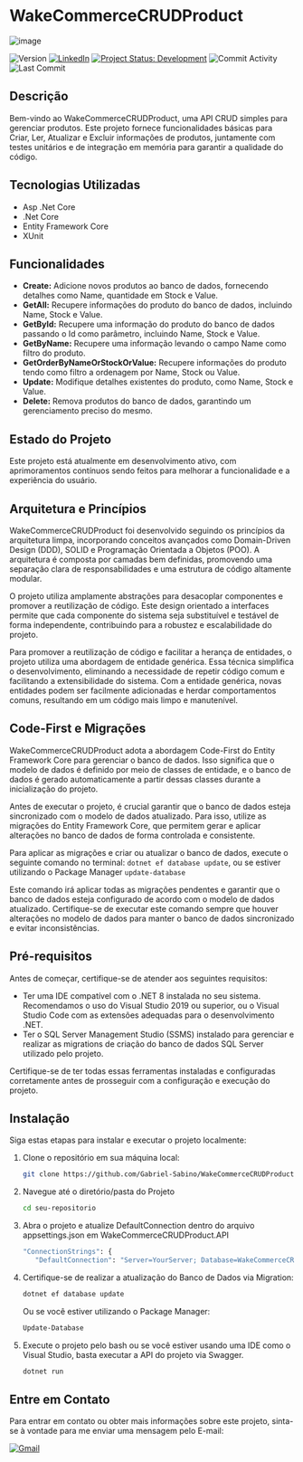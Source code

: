 # WakeCommerceCRUDProduct
![image](https://github.com/Gabriel-Sabino/WakeCommerceCRUDProduct/assets/71478369/a04b19fc-7720-45bd-937c-3c8ec00c0de0)

![Version](https://img.shields.io/badge/Version%201.0-8A2BE2)
[![LinkedIn](https://img.shields.io/badge/Linkedin-blue)](https://www.linkedin.com/in/gabriel-sabino1/)
[![Project Status: Development](https://img.shields.io/badge/Project%20Status-Development-orange)](https://github.com/Gabriel-Sabino/WakeCommerceCRUDProduct)
![Commit Activity](https://img.shields.io/github/commit-activity/t/Gabriel-Sabino/WakeCommerceCRUDProduct?color=darkgreen)
![Last Commit](https://img.shields.io/github/last-commit/Gabriel-Sabino/WakeCommerceCRUDProduct?color=yellow)

## Descrição

Bem-vindo ao WakeCommerceCRUDProduct, uma API CRUD simples para gerenciar produtos. Este projeto fornece funcionalidades básicas para Criar, Ler, Atualizar e Excluir informações de produtos, juntamente com testes unitários e de integração em memória para garantir a qualidade do código.


## Tecnologias Utilizadas

- Asp .Net Core
- .Net Core
- Entity Framework Core
- XUnit

## Funcionalidades

- **Create:** Adicione novos produtos ao banco de dados, fornecendo detalhes como Name, quantidade em Stock e Value.
- **GetAll:** Recupere informações do produto do banco de dados, incluindo Name, Stock e Value.
- **GetById:** Recupere uma informação do produto do banco de dados passando o Id como parâmetro, incluindo Name, Stock e Value.
- **GetByName:** Recupere uma informação levando o campo Name como filtro do produto.
- **GetOrderByNameOrStockOrValue:** Recupere informações do produto tendo como filtro a ordenagem por Name, Stock ou Value.
- **Update:** Modifique detalhes existentes do produto, como Name, Stock e Value.
- **Delete:** Remova produtos do banco de dados, garantindo um gerenciamento preciso do mesmo.

## Estado do Projeto

Este projeto está atualmente em desenvolvimento ativo, com aprimoramentos contínuos sendo feitos para melhorar a funcionalidade e a experiência do usuário.

## Arquitetura e Princípios

WakeCommerceCRUDProduct foi desenvolvido seguindo os princípios da arquitetura limpa, incorporando conceitos avançados como Domain-Driven Design (DDD), SOLID e Programação Orientada a Objetos (POO). A arquitetura é composta por camadas bem definidas, promovendo uma separação clara de responsabilidades e uma estrutura de código altamente modular.

O projeto utiliza amplamente abstrações para desacoplar componentes e promover a reutilização de código. Este design orientado a interfaces permite que cada componente do sistema seja substituível e testável de forma independente, contribuindo para a robustez e escalabilidade do projeto.

Para promover a reutilização de código e facilitar a herança de entidades, o projeto utiliza uma abordagem de entidade genérica. Essa técnica simplifica o desenvolvimento, eliminando a necessidade de repetir código comum e facilitando a extensibilidade do sistema. Com a entidade genérica, novas entidades podem ser facilmente adicionadas e herdar comportamentos comuns, resultando em um código mais limpo e manutenível.

## Code-First e Migrações

WakeCommerceCRUDProduct adota a abordagem Code-First do Entity Framework Core para gerenciar o banco de dados. Isso significa que o modelo de dados é definido por meio de classes de entidade, e o banco de dados é gerado automaticamente a partir dessas classes durante a inicialização do projeto.

Antes de executar o projeto, é crucial garantir que o banco de dados esteja sincronizado com o modelo de dados atualizado. Para isso, utilize as migrações do Entity Framework Core, que permitem gerar e aplicar alterações no banco de dados de forma controlada e consistente.

Para aplicar as migrações e criar ou atualizar o banco de dados, execute o seguinte comando no terminal: `dotnet ef database update`, ou se estiver utilizando o Package Manager `update-database`

Este comando irá aplicar todas as migrações pendentes e garantir que o banco de dados esteja configurado de acordo com o modelo de dados atualizado. Certifique-se de executar este comando sempre que houver alterações no modelo de dados para manter o banco de dados sincronizado e evitar inconsistências.

## Pré-requisitos

Antes de começar, certifique-se de atender aos seguintes requisitos:

- Ter uma IDE compatível com o .NET 8 instalada no seu sistema. Recomendamos o uso do Visual Studio 2019 ou superior, ou o Visual Studio Code com as extensões adequadas para o desenvolvimento .NET.
- Ter o SQL Server Management Studio (SSMS) instalado para gerenciar e realizar as migrations de criação do banco de dados SQL Server utilizado pelo projeto.

Certifique-se de ter todas essas ferramentas instaladas e configuradas corretamente antes de prosseguir com a configuração e execução do projeto.


## Instalação

Siga estas etapas para instalar e executar o projeto localmente:

1. Clone o repositório em sua máquina local:
   ```bash
   git clone https://github.com/Gabriel-Sabino/WakeCommerceCRUDProduct.git
   ```
   
2. Navegue até o diretório/pasta do Projeto 
   ```bash
   cd seu-repositorio

3. Abra o projeto e atualize DefaultConnection dentro do arquivo appsettings.json em WakeCommerceCRUDProduct.API
   ```bash
   "ConnectionStrings": {
      "DefaultConnection": "Server=YourServer; Database=WakeCommerceCRUDProductDB; Integrated Security=True; trustServerCertificate=true;"},
   
   ```
4. Certifique-se de realizar a atualização do Banco de Dados via Migration:
   ```bash
   dotnet ef database update
   ```
   Ou se você estiver utilizando o Package Manager:
   ```bash
   Update-Database
   ```
5. Execute o projeto pelo bash ou se você estiver usando uma IDE como o Visual Studio, basta executar a API do projeto via Swagger.
   ```bash
   dotnet run

## Entre em Contato

Para entrar em contato ou obter mais informações sobre este projeto, sinta-se à vontade para me enviar uma mensagem pelo E-mail:

[![Gmail](https://img.shields.io/badge/Gmail-Message-blue)](mailto:gabrielsabino1505@gmail.com)
